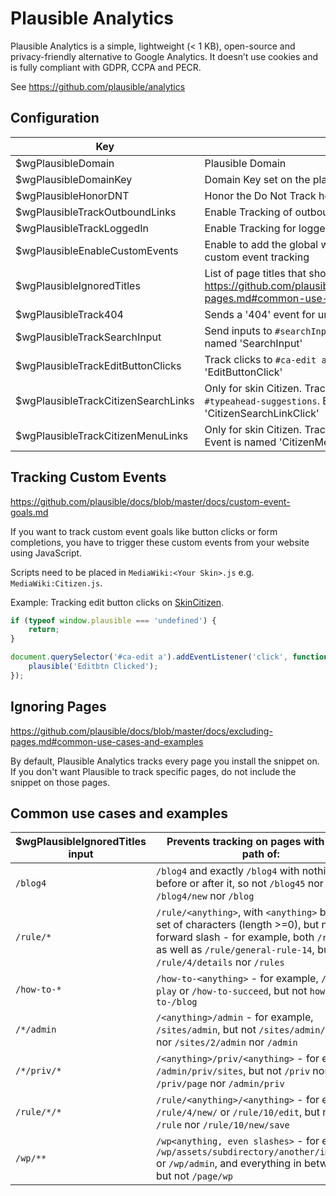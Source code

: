 # Plausible Analytics

Plausible Analytics is a simple, lightweight (< 1 KB), open-source and privacy-friendly alternative to Google Analytics. It doesn’t use cookies and is fully compliant with GDPR, CCPA and PECR.

See https://github.com/plausible/analytics

## Configuration
| Key                                 | Description                                                                                                                                         | Example                         | Default |
|-------------------------------------|-----------------------------------------------------------------------------------------------------------------------------------------------------|---------------------------------|---------|
| $wgPlausibleDomain                  | Plausible Domain                                                                                                                                    | https://plausible.io            | null    |
| $wgPlausibleDomainKey               | Domain Key set on the plausible website                                                                                                             | plausible.io                    | null    |
| $wgPlausibleHonorDNT                | Honor the Do Not Track header and disable tracking                                                                                                  | false                           | true    |
| $wgPlausibleTrackOutboundLinks      | Enable Tracking of outbound link clicks                                                                                                             | true                            | false   |
| $wgPlausibleTrackLoggedIn           | Enable Tracking for logged in users                                                                                                                 | true                            | false   |
| $wgPlausibleEnableCustomEvents      | Enable to add the global window.plausible function needed for custom event tracking                                                                 | true                            | false   |
| $wgPlausibleIgnoredTitles           | List of page titles that should not be tracked. https://github.com/plausible/docs/blob/master/docs/excluding-pages.md#common-use-cases-and-examples | ['/Page1', '/Special:*', ]      | []      |
| $wgPlausibleTrack404                | Sends a '404' event for unknown titles                                                                                                              | true                            | false   |
| $wgPlausibleTrackSearchInput        | Send inputs to `#searchInput` to plausible as a custom event named 'SearchInput'                                                                    | true                            | false   |
| $wgPlausibleTrackEditButtonClicks   | Track clicks to `#ca-edit a` as a custom event named 'EditButtonClick'                                                                              | true                            | false   |
| $wgPlausibleTrackCitizenSearchLinks | Only for skin Citizen. Track clicks to search result links found in `#typeahead-suggestions`. Event is named 'CitizenSearchLinkClick'               | true                            | false   |
| $wgPlausibleTrackCitizenMenuLinks   | Only for skin Citizen. Track clicks to links in the sidebar menu. Event is named 'CitizenMenuLinkClick'                                             | true                            | false   |


## Tracking Custom Events
https://github.com/plausible/docs/blob/master/docs/custom-event-goals.md

If you want to track custom event goals like button clicks or form completions, you have to trigger these custom events from your website using JavaScript.

Scripts need to be placed in `MediaWiki:<Your Skin>.js` e.g. `MediaWiki:Citizen.js`.

Example: Tracking edit button clicks on [SkinCitizen](https://github.com/StarCitizenTools/mediawiki-skins-Citizen).
```js
if (typeof window.plausible === 'undefined') {
    return;
}

document.querySelector('#ca-edit a').addEventListener('click', function (event) {
    plausible('Editbtn Clicked');
});
```

## Ignoring Pages
https://github.com/plausible/docs/blob/master/docs/excluding-pages.md#common-use-cases-and-examples

By default, Plausible Analytics tracks every page you install the snippet on. If you don't want Plausible to track specific pages, do not include the snippet on those pages.

## Common use cases and examples
| $wgPlausibleIgnoredTitles input | Prevents tracking on pages with a URL path of: |
| ------------- | ------------- |
| `/blog4` | `/blog4` and exactly `/blog4` with nothing before or after it, so not `/blog45` nor `/blog4/new` nor `/blog` |
| `/rule/*` | `/rule/<anything>`, with `<anything>` being any set of characters (length >=0), but not a forward slash - for example, both `/rule/1` as well as `/rule/general-rule-14`, but not `/rule/4/details` nor `/rules` |
| `/how-to-*` | `/how-to-<anything>` - for example, `/how-to-play` or `/how-to-succeed`, but not `how-to-/blog` |
| `/*/admin` | `/<anything>/admin` - for example, `/sites/admin`, but not `/sites/admin/page-2` nor `/sites/2/admin` nor `/admin` |
| `/*/priv/*` | `/<anything>/priv/<anything>` - for example, `/admin/priv/sites`, but not `/priv` nor `/priv/page` nor `/admin/priv` |
| `/rule/*/*` | `/rule/<anything>/<anything>` - for example, `/rule/4/new/` or `/rule/10/edit`, but not `/rule` nor `/rule/10/new/save` |
| `/wp/**` | `/wp<anything, even slashes>` - for example, `/wp/assets/subdirectory/another/image.png` or `/wp/admin`, and everything in between, but not `/page/wp`
